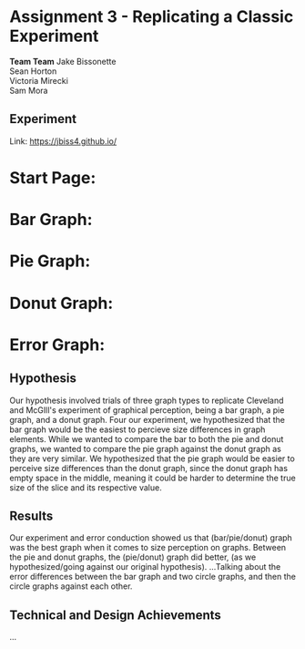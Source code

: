 Assignment 3 - Replicating a Classic Experiment  
===
**Team Team**
Jake Bissonette<br/>
Sean Horton<br/>
Victoria Mirecki<br/>
Sam Mora<br/>

## Experiment 
Link: https://jbiss4.github.io/

# Start Page: 

# Bar Graph:

# Pie Graph:

# Donut Graph:

# Error Graph:

## Hypothesis
Our hypothesis involved trials of three graph types to replicate Cleveland and McGIll's experiment of graphical perception, being a bar graph, a pie graph, and a donut graph. Four our experiment, we hypothesized that the bar graph would be the easiest to percieve size differences in graph elements. While we wanted to compare the bar to both the pie and donut graphs, we wanted to compare the pie graph against the donut graph as they are very similar. We hypothesized that the pie graph would be easier to perceive size differences than the donut graph, since the donut graph has empty space in the middle, meaning it could be harder to determine the true size of the slice and its respective value.

## Results
Our experiment and error conduction showed us that (bar/pie/donut) graph was the best graph when it comes to size perception on graphs. Between the pie and donut graphs, the (pie/donut) graph did better, (as we hypothesized/going against our original hypothesis). ...Talking about the error differences between the bar graph and two circle graphs, and then the circle graphs against each other.

## Technical and Design Achievements
...
